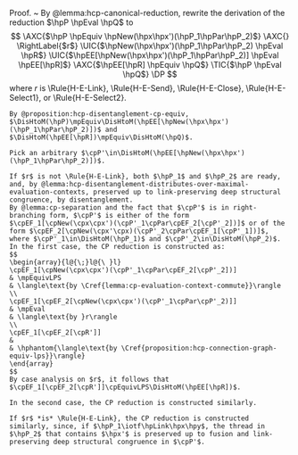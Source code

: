 Proof.
  ~ By @lemma:hcp-canonical-reduction, rewrite the derivation of the reduction $\hpP \hpEval \hpQ$ to
    $$
      \AXC{$\hpP \hpEquiv \hpNew(\hpx\hpx')(\hpP_1\hpPar\hpP_2)$}
      \AXC{}
      \RightLabel{$r$}
      \UIC{$\hpNew(\hpx\hpx')(\hpP_1\hpPar\hpP_2) \hpEval \hpR$}
      \UIC{$\hpEE[\hpNew(\hpx\hpx')(\hpP_1\hpPar\hpP_2)] \hpEval \hpEE[\hpR]$}
      \AXC{$\hpEE[\hpR] \hpEquiv \hpQ$}
      \TIC{$\hpP \hpEval \hpQ$}
      \DP
    $$
    where $r$ is \Rule{H-E-Link}, \Rule{H-E-Send}, \Rule{H-E-Close}, \Rule{H-E-Select1}, or \Rule{H-E-Select2}.

    By @proposition:hcp-disentanglement-cp-equiv, $\DisHtoM(\hpP)\mpEquiv\DisHtoM(\hpEE[\hpNew(\hpx\hpx')(\hpP_1\hpPar\hpP_2)])$ and $\DisHtoM(\hpEE[\hpR])\mpEquiv\DisHtoM(\hpQ)$.

    Pick an arbitrary $\cpP'\in\DisHtoM(\hpEE[\hpNew(\hpx\hpx')(\hpP_1\hpPar\hpP_2)])$.

    If $r$ is not \Rule{H-E-Link}, both $\hpP_1$ and $\hpP_2$ are ready, and, by @lemma:hcp-disentanglement-distributes-over-maximal-evaluation-contexts, preserved up to link-preserving deep structural congruence, by disentanglement.
    By @lemma:cp-separation and the fact that $\cpP'$ is in right-branching form, $\cpP'$ is either of the form $\cpEF_1[\cpNew(\cpx\cpx')(\cpP'_1\cpPar\cpEF_2[\cpP'_2])]$ or of the form $\cpEF_2[\cpNew(\cpx'\cpx)(\cpP'_2\cpPar\cpEF_1[\cpP'_1])]$, where $\cpP'_1\in\DisHtoM(\hpP_1)$ and $\cpP'_2\in\DisHtoM(\hpP_2)$.
    In the first case, the CP reduction is constructed as:
    $$
    \begin{array}{l@{\;}l@{\ }l}
    \cpEF_1[\cpNew(\cpx\cpx')(\cpP'_1\cpPar\cpEF_2[\cpP'_2])]
    & \mpEquivLPS
    & \langle\text{by \Cref{lemma:cp-evaluation-context-commute}}\rangle
    \\
    \cpEF_1[\cpEF_2[\cpNew(\cpx\cpx')(\cpP'_1\cpPar\cpP'_2)]]
    & \mpEval
    & \langle\text{by }r\rangle
    \\
    \cpEF_1[\cpEF_2[\cpR']]
    &
    & \hphantom{\langle\text{by \Cref{proposition:hcp-connection-graph-equiv-lps}}\rangle}
    \end{array}
    $$
    By case analysis on $r$, it follows that $\cpEF_1[\cpEF_2[\cpR']]\cpEquivLPS\DisHtoM(\hpEE[\hpR])$.

    In the second case, the CP reduction is constructed similarly.

    If $r$ *is* \Rule{H-E-Link}, the CP reduction is constructed similarly, since, if $\hpP_1\iotf\hpLink\hpx\hpy$, the thread in $\hpP_2$ that contains $\hpx'$ is preserved up to fusion and link-preserving deep structural congruence in $\cpP'$.
